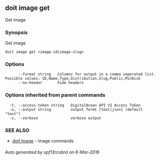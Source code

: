 ## doit image get

Get image

### Synopsis


Get image

```
doit image get <image-id|image-slug>
```

### Options

```
      --format string   Columns for output in a comma seperated list. Possible values: ID,Name,Type,Distribution,Slug,Public,MinDisk
      --no-header       hide headers
```

### Options inherited from parent commands

```
  -t, --access-token string   DigitalOcean API V2 Access Token
  -o, --output string         output formt [text|json] (default "text")
  -v, --verbose               verbose output
```

### SEE ALSO
* [doit image](doit_image.md)	 - image commands

###### Auto generated by spf13/cobra on 6-Mar-2016
